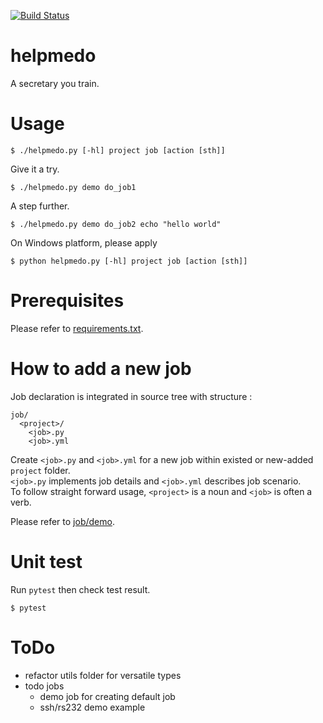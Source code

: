 [![Build Status](https://travis-ci.org/wecanspeak/helpmedo.svg?branch=master)](https://travis-ci.org/wecanspeak/helpmedo)

# helpmedo

A secretary you train.

# Usage 
```
$ ./helpmedo.py [-hl] project job [action [sth]]
```

Give it a try.
```
$ ./helpmedo.py demo do_job1
```

A step further.
```
$ ./helpmedo.py demo do_job2 echo "hello world"
```

On Windows platform, please apply
```
$ python helpmedo.py [-hl] project job [action [sth]]
```

# Prerequisites

Please refer to [requirements.txt](requirements.txt).

# How to add a new job

Job declaration is integrated in source tree with structure : 

```
job/
  <project>/
    <job>.py
    <job>.yml
```

Create `<job>.py` and `<job>.yml` for a new job within existed or new-added `project` folder.<br>
`<job>.py` implements job details and `<job>.yml` describes job scenario.<br>
To follow straight forward usage, `<project>` is a noun and `<job>` is often a verb.

Please refer to [job/demo](job/demo).

# Unit test

Run `pytest` then check test result.
```
$ pytest
```

# ToDo

* refactor utils folder for versatile types
* todo jobs
  * demo job for creating default job 
  * ssh/rs232 demo example
